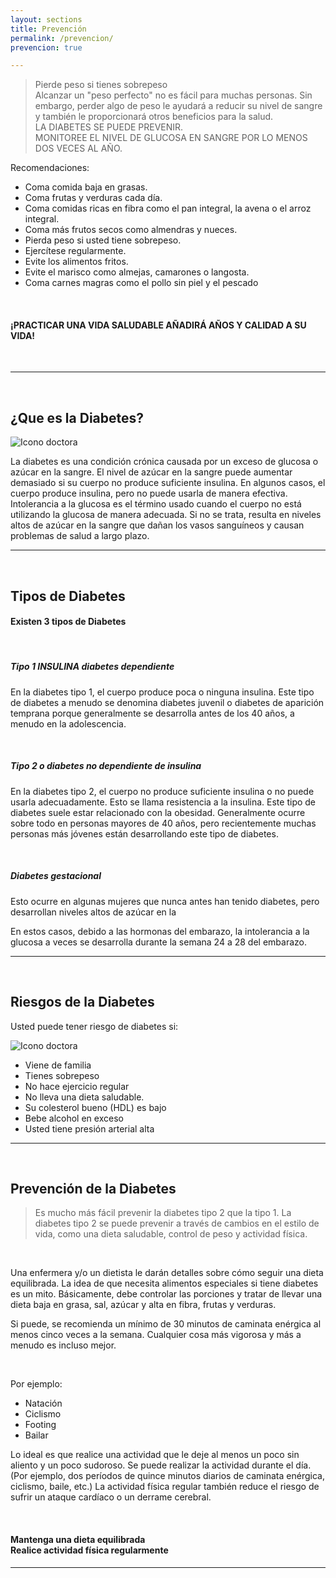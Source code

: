 ```yaml
---
layout: sections
title: Prevención
permalink: /prevencion/
prevencion: true

---
```


> Pierde peso si tienes sobrepeso<br>Alcanzar un "peso perfecto" no es fácil para muchas personas. Sin embargo, perder algo de peso le ayudará a reducir su nivel de sangre y también le proporcionará otros beneficios para la salud.<br>LA DIABETES SE PUEDE PREVENIR.<br>MONITOREE EL NIVEL DE GLUCOSA EN SANGRE POR LO MENOS DOS VECES AL AÑO.


Recomendaciones:

- Coma comida baja en grasas.
- Coma frutas y verduras cada día.
- Coma comidas ricas en fibra como el pan integral, la avena o el arroz integral.
- Coma más frutos secos como almendras y nueces.
- Pierda peso si usted tiene sobrepeso.
- Ejercítese regularmente.
- Evite los alimentos fritos.
- Evite el marisco como almejas, camarones o langosta.
- Coma carnes magras como el pollo sin piel y el pescado

<br>

<h4 class="section-title">¡PRACTICAR UNA VIDA SALUDABLE AÑADIRÁ AÑOS Y CALIDAD A SU VIDA!</h4>

<br>

<hr id="que-es-diabetes">
<br>

## ¿Que es la Diabetes?

![Icono doctora](../imagenes/svg/doctora.svg "Imagen Doctora")

La diabetes es una condición crónica causada por un exceso de glucosa o azúcar en la sangre. El nivel de azúcar en la sangre puede aumentar demasiado si su cuerpo no produce suficiente insulina. En algunos casos, el cuerpo produce insulina, pero no puede usarla de manera efectiva. Intolerancia a la glucosa es el término usado cuando el cuerpo no está utilizando la glucosa de manera adecuada. Si no se trata, resulta en niveles altos de azúcar en la sangre que dañan los vasos sanguíneos y causan problemas de salud a largo plazo.

<hr id="tipos">
<br>

## Tipos de Diabetes

<h4 class="section-title">Existen 3 tipos de Diabetes</h4>

<br>

##### Tipo 1 INSULINA diabetes dependiente

En la diabetes tipo 1, el cuerpo produce poca o ninguna insulina. Este tipo de diabetes a menudo se denomina diabetes juvenil o diabetes de aparición temprana porque generalmente se desarrolla antes de los 40 años, a menudo en la adolescencia.

<br>

##### Tipo 2 o diabetes no dependiente de insulina

En la diabetes tipo 2, el cuerpo no produce suficiente insulina o no puede usarla adecuadamente. Esto se llama resistencia a la insulina. Este tipo de diabetes suele estar relacionado con la obesidad. Generalmente ocurre sobre todo en personas mayores de 40 años, pero recientemente muchas personas más jóvenes están desarrollando este tipo de diabetes.

<br>

##### Diabetes gestacional

Esto ocurre en algunas mujeres que nunca antes han tenido diabetes, pero desarrollan niveles altos de azúcar en la 

En estos casos, debido a las hormonas del embarazo, la intolerancia a la glucosa a veces se desarrolla durante la semana 24 a 28 del embarazo.

<hr id="riesgos">
<br>

## Riesgos de la Diabetes

Usted puede tener riesgo de diabetes si:


<img class="righter" src="../imagenes/svg/stethoscope.svg" alt="Icono doctora" title="Imagen Doctora">

- Viene de familia
- Tienes sobrepeso
- No hace ejercicio regular
- No lleva una dieta saludable.
- Su colesterol bueno (HDL) es bajo
- Bebe alcohol en exceso
- Usted tiene presión arterial alta

<hr id="prevencion">
<br>

## Prevención de la Diabetes

> Es mucho más fácil prevenir la diabetes tipo 2 que la tipo 1. La diabetes tipo 2 se puede prevenir a través de cambios en el estilo de vida, como una dieta saludable, control de peso y actividad física.

<br>

Una enfermera y/o un dietista le darán detalles sobre cómo seguir una dieta equilibrada. La idea de que necesita alimentos especiales si tiene diabetes es un mito. Básicamente, debe controlar las porciones y tratar de llevar una dieta baja en grasa, sal, azúcar y alta en fibra, frutas y verduras.

Si puede, se recomienda un mínimo de 30 minutos de caminata enérgica al menos cinco veces a la semana. Cualquier cosa más vigorosa y más a menudo es incluso mejor.

<br>

Por ejemplo:

- Natación
- Ciclismo
- Footing
- Bailar

Lo ideal es que realice una actividad que le deje al menos un poco sin aliento y un poco sudoroso. Se puede realizar la actividad durante el día. (Por ejemplo, dos períodos de quince minutos diarios de caminata enérgica, ciclismo, baile, etc.) La actividad física regular también reduce el riesgo de sufrir un ataque cardíaco o un derrame cerebral.

<br>

<h4 class="section-title">Mantenga una dieta equilibrada<br>Realice actividad física regularmente</h4>

<hr>

